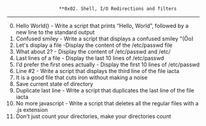                        **0x02. Shell, I/O Redirections and filters
-------------------------------------------------------------------------------------------
0. Hello World() - Write a script that prints “Hello, World”, followed by a new line to the standard output
1. Confused smiley - Write a script that displays a confused smiley "(Ôo)
2. Let's display a file -Display the content of the /etc/passwd file
3. What about 2? - Display the content of /etc/passwd and /etc/
4. Last lines of a file - Display the last 10 lines of /etc/passwd
5. I'd prefer the first ones actually - Display the first 10 lines of /etc/passwd
6. Line #2 - Write a script that displays the third line of the file iacta
7. It is a good file that cuts iron without making a noise
8. Save current state of directory
9. Duplicate last line - Write a script that duplicates the last line of the file iacta
10. No more javascript - Write a script that deletes all the regular files with a .js extension
11. Don't just count your directories, make your directories count
